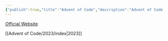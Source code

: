 ```yaml
---
{"publish":true,"title":"Advent of Code","description":"Advent of Code solutions","created":"2024-01-29T15:52:20.748+01:00","modified":"2024-10-28T01:13:28.145+01:00","cssclasses":"mado-heading index-page hide-date"}
---
```



[Official Website](https://adventofcode.com/)

[[Advent of Code/2023/index\|2023]]
